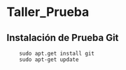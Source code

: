 # Taller_Prueba

## Instalación de Prueba Git

		sudo apt.get install git
        sudo apt-get update
